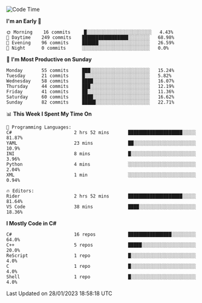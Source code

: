 <!--START_SECTION:waka-->
![Code Time](http://img.shields.io/badge/Code%20Time-892%20hrs%2057%20mins-blue)

**I'm an Early 🐤** 

```text
🌞 Morning    16 commits     █░░░░░░░░░░░░░░░░░░░░░░░░   4.43% 
🌆 Daytime    249 commits    █████████████████░░░░░░░░   68.98% 
🌃 Evening    96 commits     ██████░░░░░░░░░░░░░░░░░░░   26.59% 
🌙 Night      0 commits      ░░░░░░░░░░░░░░░░░░░░░░░░░   0.0%

```
📅 **I'm Most Productive on Sunday** 

```text
Monday       55 commits     ███░░░░░░░░░░░░░░░░░░░░░░   15.24% 
Tuesday      21 commits     █░░░░░░░░░░░░░░░░░░░░░░░░   5.82% 
Wednesday    58 commits     ████░░░░░░░░░░░░░░░░░░░░░   16.07% 
Thursday     44 commits     ███░░░░░░░░░░░░░░░░░░░░░░   12.19% 
Friday       41 commits     ██░░░░░░░░░░░░░░░░░░░░░░░   11.36% 
Saturday     60 commits     ████░░░░░░░░░░░░░░░░░░░░░   16.62% 
Sunday       82 commits     █████░░░░░░░░░░░░░░░░░░░░   22.71%

```


📊 **This Week I Spent My Time On** 

```text
💬 Programming Languages: 
C#                       2 hrs 52 mins       ████████████████████░░░░░   81.87% 
YAML                     23 mins             ██░░░░░░░░░░░░░░░░░░░░░░░   10.9% 
INI                      8 mins              █░░░░░░░░░░░░░░░░░░░░░░░░   3.96% 
Python                   4 mins              ░░░░░░░░░░░░░░░░░░░░░░░░░   2.04% 
XML                      1 min               ░░░░░░░░░░░░░░░░░░░░░░░░░   0.94%

🔥 Editors: 
Rider                    2 hrs 52 mins       ████████████████████░░░░░   81.64% 
VS Code                  38 mins             ████░░░░░░░░░░░░░░░░░░░░░   18.36%

```

**I Mostly Code in C#** 

```text
C#                       16 repos            ████████████████░░░░░░░░░   64.0% 
C++                      5 repos             █████░░░░░░░░░░░░░░░░░░░░   20.0% 
ReScript                 1 repo              █░░░░░░░░░░░░░░░░░░░░░░░░   4.0% 
C                        1 repo              █░░░░░░░░░░░░░░░░░░░░░░░░   4.0% 
Shell                    1 repo              █░░░░░░░░░░░░░░░░░░░░░░░░   4.0%

```



 Last Updated on 28/01/2023 18:58:18 UTC
<!--END_SECTION:waka-->
